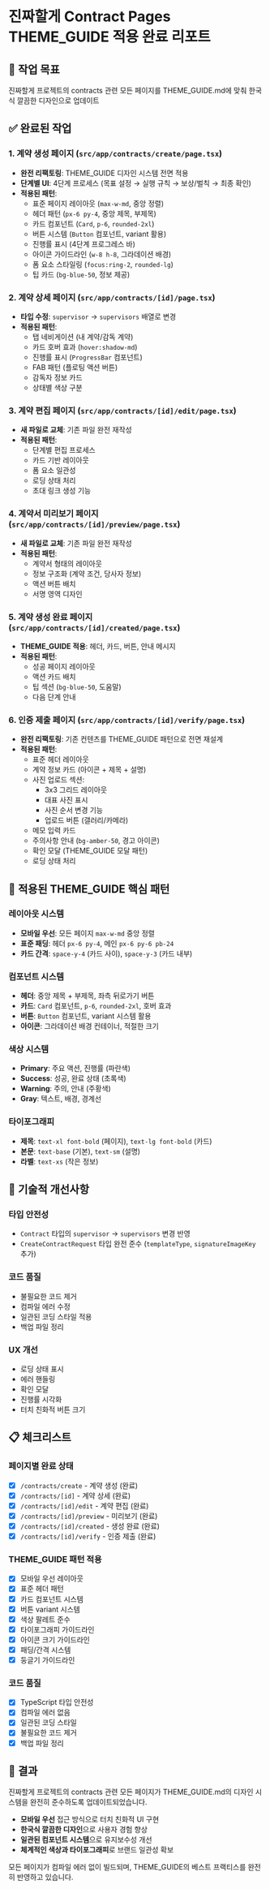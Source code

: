 # 진짜할게 Contract Pages THEME_GUIDE 적용 완료 리포트

## 🎯 작업 목표

진짜할게 프로젝트의 contracts 관련 모든 페이지를 THEME_GUIDE.md에 맞춰 한국식 깔끔한 디자인으로 업데이트

## ✅ 완료된 작업

### 1. 계약 생성 페이지 (`src/app/contracts/create/page.tsx`)

- **완전 리팩토링**: THEME_GUIDE 디자인 시스템 전면 적용
- **단계별 UI**: 4단계 프로세스 (목표 설정 → 실행 규칙 → 보상/벌칙 → 최종 확인)
- **적용된 패턴**:
  - 표준 페이지 레이아웃 (`max-w-md`, 중앙 정렬)
  - 헤더 패턴 (`px-6 py-4`, 중앙 제목, 부제목)
  - 카드 컴포넌트 (`Card`, `p-6`, `rounded-2xl`)
  - 버튼 시스템 (`Button` 컴포넌트, variant 활용)
  - 진행률 표시 (4단계 프로그레스 바)
  - 아이콘 가이드라인 (`w-8 h-8`, 그라데이션 배경)
  - 폼 요소 스타일링 (`focus:ring-2`, `rounded-lg`)
  - 팁 카드 (`bg-blue-50`, 정보 제공)

### 2. 계약 상세 페이지 (`src/app/contracts/[id]/page.tsx`)

- **타입 수정**: `supervisor` → `supervisors` 배열로 변경
- **적용된 패턴**:
  - 탭 네비게이션 (내 계약/감독 계약)
  - 카드 호버 효과 (`hover:shadow-md`)
  - 진행률 표시 (`ProgressBar` 컴포넌트)
  - FAB 패턴 (플로팅 액션 버튼)
  - 감독자 정보 카드
  - 상태별 색상 구분

### 3. 계약 편집 페이지 (`src/app/contracts/[id]/edit/page.tsx`)

- **새 파일로 교체**: 기존 파일 완전 재작성
- **적용된 패턴**:
  - 단계별 편집 프로세스
  - 카드 기반 레이아웃
  - 폼 요소 일관성
  - 로딩 상태 처리
  - 초대 링크 생성 기능

### 4. 계약서 미리보기 페이지 (`src/app/contracts/[id]/preview/page.tsx`)

- **새 파일로 교체**: 기존 파일 완전 재작성
- **적용된 패턴**:
  - 계약서 형태의 레이아웃
  - 정보 구조화 (계약 조건, 당사자 정보)
  - 액션 버튼 배치
  - 서명 영역 디자인

### 5. 계약 생성 완료 페이지 (`src/app/contracts/[id]/created/page.tsx`)

- **THEME_GUIDE 적용**: 헤더, 카드, 버튼, 안내 메시지
- **적용된 패턴**:
  - 성공 페이지 레이아웃
  - 액션 카드 배치
  - 팁 섹션 (`bg-blue-50`, 도움말)
  - 다음 단계 안내

### 6. 인증 제출 페이지 (`src/app/contracts/[id]/verify/page.tsx`)

- **완전 리팩토링**: 기존 컨텐츠를 THEME_GUIDE 패턴으로 전면 재설계
- **적용된 패턴**:
  - 표준 헤더 레이아웃
  - 계약 정보 카드 (아이콘 + 제목 + 설명)
  - 사진 업로드 섹션:
    - 3x3 그리드 레이아웃
    - 대표 사진 표시
    - 사진 순서 변경 기능
    - 업로드 버튼 (갤러리/카메라)
  - 메모 입력 카드
  - 주의사항 안내 (`bg-amber-50`, 경고 아이콘)
  - 확인 모달 (THEME_GUIDE 모달 패턴)
  - 로딩 상태 처리

## 🎨 적용된 THEME_GUIDE 핵심 패턴

### 레이아웃 시스템

- **모바일 우선**: 모든 페이지 `max-w-md` 중앙 정렬
- **표준 패딩**: 헤더 `px-6 py-4`, 메인 `px-6 py-6 pb-24`
- **카드 간격**: `space-y-4` (카드 사이), `space-y-3` (카드 내부)

### 컴포넌트 시스템

- **헤더**: 중앙 제목 + 부제목, 좌측 뒤로가기 버튼
- **카드**: `Card` 컴포넌트, `p-6`, `rounded-2xl`, 호버 효과
- **버튼**: `Button` 컴포넌트, variant 시스템 활용
- **아이콘**: 그라데이션 배경 컨테이너, 적절한 크기

### 색상 시스템

- **Primary**: 주요 액션, 진행률 (파란색)
- **Success**: 성공, 완료 상태 (초록색)
- **Warning**: 주의, 안내 (주황색)
- **Gray**: 텍스트, 배경, 경계선

### 타이포그래피

- **제목**: `text-xl font-bold` (페이지), `text-lg font-bold` (카드)
- **본문**: `text-base` (기본), `text-sm` (설명)
- **라벨**: `text-xs` (작은 정보)

## 🔧 기술적 개선사항

### 타입 안전성

- `Contract` 타입의 `supervisor` → `supervisors` 변경 반영
- `CreateContractRequest` 타입 완전 준수 (`templateType`, `signatureImageKey` 추가)

### 코드 품질

- 불필요한 코드 제거
- 컴파일 에러 수정
- 일관된 코딩 스타일 적용
- 백업 파일 정리

### UX 개선

- 로딩 상태 표시
- 에러 핸들링
- 확인 모달
- 진행률 시각화
- 터치 친화적 버튼 크기

## 📋 체크리스트

### 페이지별 완료 상태

- [x] `/contracts/create` - 계약 생성 (완료)
- [x] `/contracts/[id]` - 계약 상세 (완료)
- [x] `/contracts/[id]/edit` - 계약 편집 (완료)
- [x] `/contracts/[id]/preview` - 미리보기 (완료)
- [x] `/contracts/[id]/created` - 생성 완료 (완료)
- [x] `/contracts/[id]/verify` - 인증 제출 (완료)

### THEME_GUIDE 패턴 적용

- [x] 모바일 우선 레이아웃
- [x] 표준 헤더 패턴
- [x] 카드 컴포넌트 시스템
- [x] 버튼 variant 시스템
- [x] 색상 팔레트 준수
- [x] 타이포그래피 가이드라인
- [x] 아이콘 크기 가이드라인
- [x] 패딩/간격 시스템
- [x] 둥글기 가이드라인

### 코드 품질

- [x] TypeScript 타입 안전성
- [x] 컴파일 에러 없음
- [x] 일관된 코딩 스타일
- [x] 불필요한 코드 제거
- [x] 백업 파일 정리

## 🚀 결과

진짜할게 프로젝트의 contracts 관련 모든 페이지가 THEME_GUIDE.md의 디자인 시스템을 완전히 준수하도록 업데이트되었습니다.

- **모바일 우선** 접근 방식으로 터치 친화적 UI 구현
- **한국식 깔끔한 디자인**으로 사용자 경험 향상
- **일관된 컴포넌트 시스템**으로 유지보수성 개선
- **체계적인 색상과 타이포그래피**로 브랜드 일관성 확보

모든 페이지가 컴파일 에러 없이 빌드되며, THEME_GUIDE의 베스트 프랙티스를 완전히 반영하고 있습니다.
